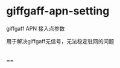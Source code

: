 # giffgaff-apn-setting

giffgaff APN 接入点参数

用于解决giffgaff无信号，无法稳定驻网的问题

--
<apn carrier="giffgaff"
      mcc="234"
      mnc="10"
      apn="giffgaff.com"
      authtype="1"
      user="gg"
      password="p"
      protocol="IPV4V6"
      mvno_type="gid"
      mvno_match_data="508"
      type="default"
  />
  <apn carrier="giffgaff MMS"
      mcc="234"
      mnc="10"
      apn="giffgaff.com"
      mmsc="http://mmsc.mediamessaging.co.uk:8002"
      mvno_type="gid"
      mvno_match_data="508"
      type="mms"
  />
  --
